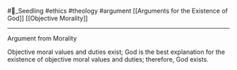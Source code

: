 #🌱_Seedling 
#ethics
#theology
#argument
[[Arguments for the Existence of God]]
[[Objective Morality]]

---

Argument from Morality

Objective moral values and duties exist; God is the best explanation for the existence of objective moral values and duties; therefore, God exists.